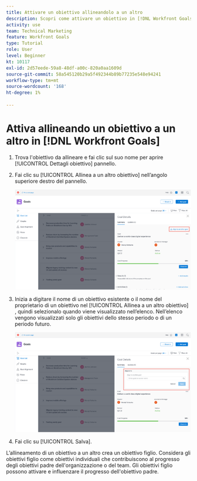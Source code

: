```yaml
---
title: Attivare un obiettivo allineandolo a un altro
description: Scopri come attivare un obiettivo in [!DNL Workfront Goals] allineandola a un altro obiettivo.
activity: use
team: Technical Marketing
feature: Workfront Goals
type: Tutorial
role: User
level: Beginner
kt: 10117
exl-id: 2d57eede-59a8-48df-a00c-820a0aa1609d
source-git-commit: 58a545120b29a5f492344b89b77235e548e94241
workflow-type: tm+mt
source-wordcount: '168'
ht-degree: 1%

---
```


# Attiva allineando un obiettivo a un altro in [!DNL Workfront Goals]

1. Trova l&#39;obiettivo da allineare e fai clic sul suo nome per aprire [!UICONTROL Dettagli obiettivo] pannello.
1. Fai clic su [!UICONTROL Allinea a un altro obiettivo] nell’angolo superiore destro del pannello.

   ![Uno screenshot del [!UICONTROL Dettagli obiettivo] pannello a [!UICONTROL Allinea a un altro obiettivo]](assets/06-workfront-goals-align-goals.png)

1. Inizia a digitare il nome di un obiettivo esistente o il nome del proprietario di un obiettivo nel [!UICONTROL Allinea a un altro obiettivo] , quindi selezionalo quando viene visualizzato nell’elenco. Nell’elenco vengono visualizzati solo gli obiettivi dello stesso periodo o di un periodo futuro.

   ![Uno screenshot del [!UICONTROL Dettagli obiettivo] pannello che mostra [!UICONTROL Allineato a] sezione](assets/07-workfront-goals-align-to.png)

1. Fai clic su [!UICONTROL Salva].

L’allineamento di un obiettivo a un altro crea un obiettivo figlio. Considera gli obiettivi figlio come obiettivi individuali che contribuiscono al progresso degli obiettivi padre dell&#39;organizzazione o del team. Gli obiettivi figlio possono attivare e influenzare il progresso dell&#39;obiettivo padre.
